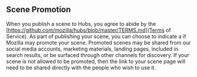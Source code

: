 ## Scene Promotion

When you publish a scene to Hubs, you agree to abide by the [https://github.com/mozilla/hubs/blob/master/TERMS.md](Terms of Service). As part of publishing your scene, you can choose to indicate a if Mozilla may promote your scene. Promoted scenes may be shared from our social media accounts, marketing materials, landing pages, included in search results, or be surfaced through other channels for discovery. If your scene is not allowed to be promoted, then the link to your scene page will need to be shared directly with the people who wish to use it.
